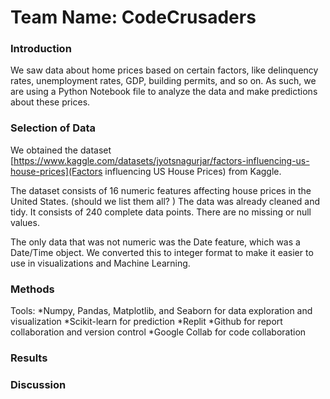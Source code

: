 # Team Name: CodeCrusaders
### Introduction
We saw data about home prices based on certain factors, like delinquency rates, unemployment rates, GDP, building permits, and so on. As such, we are using a Python Notebook file to analyze the data and make predictions about these prices.

### Selection of Data
We obtained the dataset [https://www.kaggle.com/datasets/jyotsnagurjar/factors-influencing-us-house-prices](Factors influencing US House Prices) from Kaggle. 

The dataset consists of 16 numeric features affecting house prices in the United States. (should we list them all? ) The data was already cleaned and tidy.  It consists of 240 complete data points.  There are no missing or null values.  

The only data that was not numeric was the Date feature, which was a Date/Time object.  We converted this to integer format to make it easier to use in visualizations and Machine Learning.   

### Methods
Tools:
*Numpy, Pandas, Matplotlib, and Seaborn for data exploration and visualization
*Scikit-learn for prediction
*Replit
*Github for report collaboration and version control
*Google Collab for code collaboration

### Results
### Discussion
